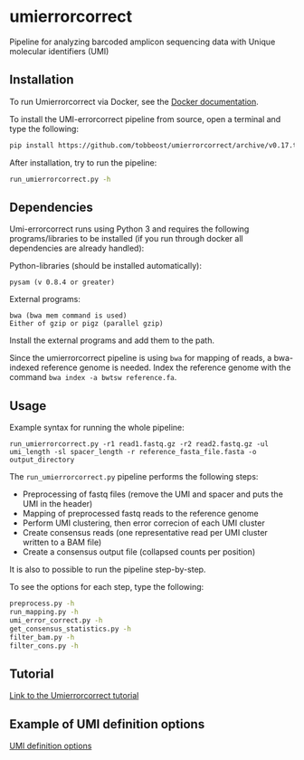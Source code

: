 # umierrorcorrect

Pipeline for analyzing  barcoded amplicon sequencing data with Unique molecular identifiers (UMI)

Installation
------------

To run Umierrorcorrect via Docker, see the [Docker documentation](doc/docker.md).

To install the UMI-errorcorrect pipeline from source, open a terminal and type the following:

```bash
pip install https://github.com/tobbeost/umierrorcorrect/archive/v0.17.tar.gz 
```
    
After installation, try to run the pipeline:

```bash
run_umierrorcorrect.py -h
```

Dependencies
------------

Umi-errorcorrect runs using Python 3 and requires the following programs/libraries to be installed (if you run through docker all dependencies are already handled):

Python-libraries (should be installed automatically):

    pysam (v 0.8.4 or greater)

External programs:

    bwa (bwa mem command is used)
    Either of gzip or pigz (parallel gzip)

Install the external programs and add them to the path.

Since the umierrorcorrect pipeline is using `bwa` for mapping of reads, a bwa-indexed reference genome is needed. Index the reference genome with the command `bwa index -a bwtsw reference.fa`.

Usage
-----

Example syntax for running the whole pipeline:

    run_umierrorcorrect.py -r1 read1.fastq.gz -r2 read2.fastq.gz -ul umi_length -sl spacer_length -r reference_fasta_file.fasta -o output_directory

The ``run_umierrorcorrect.py`` pipeline performs the following steps:

- Preprocessing of fastq files (remove the UMI and spacer and puts the UMI in the header)
- Mapping of preprocessed fastq reads to the reference genome
- Perform UMI clustering, then error correcion of each UMI cluster
- Create consensus reads (one representative read per UMI cluster written to a BAM file)
- Create a consensus output file (collapsed counts per position)

It is also to possible to run the pipeline step-by-step.

To see the options for each step, type the following:

```bash
preprocess.py -h
run_mapping.py -h
umi_error_correct.py -h
get_consensus_statistics.py -h
filter_bam.py -h
filter_cons.py -h
```
Tutorial
--------

[Link to the Umierrorcorrect tutorial](https://github.com/tobbeost/umierrorcorrect/wiki/Tutorial)


Example of UMI definition options
----------------------------------

[UMI definition options](https://github.com/tobbeost/umierrorcorrect/wiki/UMI-definition-options)
